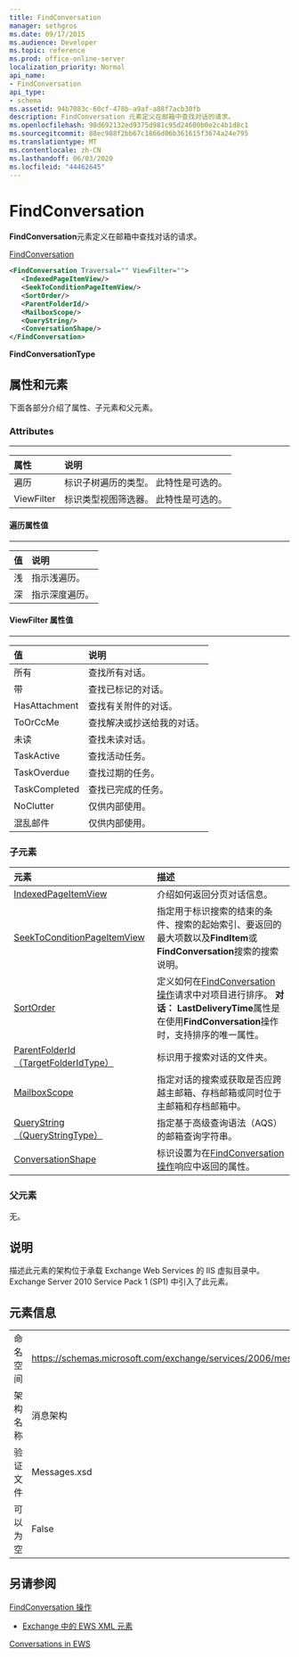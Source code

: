 ```yaml
---
title: FindConversation
manager: sethgros
ms.date: 09/17/2015
ms.audience: Developer
ms.topic: reference
ms.prod: office-online-server
localization_priority: Normal
api_name:
- FindConversation
api_type:
- schema
ms.assetid: 94b7083c-60cf-478b-a9af-a88f7acb30fb
description: FindConversation 元素定义在邮箱中查找对话的请求。
ms.openlocfilehash: 98d692132ed9375d981c95d24600b0e2c4b1d8c1
ms.sourcegitcommit: 88ec988f2bb67c1866d06b361615f3674a24e795
ms.translationtype: MT
ms.contentlocale: zh-CN
ms.lasthandoff: 06/03/2020
ms.locfileid: "44462645"
---
```

# <a name="findconversation"></a>FindConversation

**FindConversation**元素定义在邮箱中查找对话的请求。 
  
[FindConversation](findconversation.md)
  
```XML
<FindConversation Traversal="" ViewFilter="">
   <IndexedPageItemView/>
   <SeekToConditionPageItemView/>
   <SortOrder/>
   <ParentFolderId/>
   <MailboxScope/>
   <QueryString/>
   <ConversationShape/>
</FindConversation>
```

 **FindConversationType**
## <a name="attributes-and-elements"></a>属性和元素

下面各部分介绍了属性、子元素和父元素。
  
### <a name="attributes"></a>Attributes

****

|**属性**|**说明**|
|:-----|:-----|
|遍历  <br/> |标识子树遍历的类型。 此特性是可选的。  <br/> |
|ViewFilter  <br/> |标识类型视图筛选器。 此特性是可选的。  <br/> |
   
#### <a name="traversal-attribute-values"></a>遍历属性值

****

|**值**|**说明**|
|:-----|:-----|
|浅  <br/> |指示浅遍历。  <br/> |
|深  <br/> |指示深度遍历。  <br/> |
   
#### <a name="viewfilter-attribute-values"></a>ViewFilter 属性值

****

|**值**|**说明**|
|:-----|:-----|
|所有  <br/> |查找所有对话。  <br/> |
|带  <br/> |查找已标记的对话。  <br/> |
|HasAttachment  <br/> |查找有关附件的对话。  <br/> |
|ToOrCcMe  <br/> |查找解决或抄送给我的对话。  <br/> |
|未读  <br/> |查找未读对话。  <br/> |
|TaskActive  <br/> |查找活动任务。  <br/> |
|TaskOverdue  <br/> |查找过期的任务。  <br/> |
|TaskCompleted  <br/> |查找已完成的任务。  <br/> |
|NoClutter  <br/> |仅供内部使用。  <br/> |
|混乱邮件  <br/> |仅供内部使用。  <br/> |
   
### <a name="child-elements"></a>子元素

|**元素**|**描述**|
|:-----|:-----|
|[IndexedPageItemView](indexedpageitemview.md) <br/> |介绍如何返回分页对话信息。  <br/> |
|[SeekToConditionPageItemView](seektoconditionpageitemview.md) <br/> |指定用于标识搜索的结束的条件、搜索的起始索引、要返回的最大项数以及**FindItem**或**FindConversation**搜索的搜索说明。  <br/> |
|[SortOrder](sortorder.md) <br/> |定义如何在[FindConversation 操作](findconversation-operation.md)请求中对项目进行排序。 **对话： LastDeliveryTime**属性是在使用**FindConversation**操作时，支持排序的唯一属性。  <br/> |
|[ParentFolderId （TargetFolderIdType）](parentfolderid-targetfolderidtype.md) <br/> |标识用于搜索对话的文件夹。  <br/> |
|[MailboxScope](mailboxscope.md) <br/> |指定对话的搜索或获取是否应跨越主邮箱、存档邮箱或同时位于主邮箱和存档邮箱中。  <br/> |
|[QueryString （QueryStringType）](querystring-querystringtype.md) <br/> |指定基于高级查询语法（AQS）的邮箱查询字符串。  <br/> |
|[ConversationShape](conversationshape.md) <br/> |标识设置为在[FindConversation 操作](findconversation-operation.md)响应中返回的属性。  <br/> |
   
### <a name="parent-elements"></a>父元素

无。
  
## <a name="remarks"></a>说明

描述此元素的架构位于承载 Exchange Web Services 的 IIS 虚拟目录中。Exchange Server 2010 Service Pack 1 (SP1) 中引入了此元素。
  
## <a name="element-information"></a>元素信息

|||
|:-----|:-----|
|命名空间  <br/> |https://schemas.microsoft.com/exchange/services/2006/messages  <br/> |
|架构名称  <br/> |消息架构  <br/> |
|验证文件  <br/> |Messages.xsd  <br/> |
|可以为空  <br/> |False  <br/> |
   
## <a name="see-also"></a>另请参阅



[FindConversation 操作](findconversation-operation.md)


- [Exchange 中的 EWS XML 元素](ews-xml-elements-in-exchange.md)


[Conversations in EWS](https://msdn.microsoft.com/library/91e64629-db6c-4c94-9dcb-d386232e8467%28Office.15%29.aspx)

